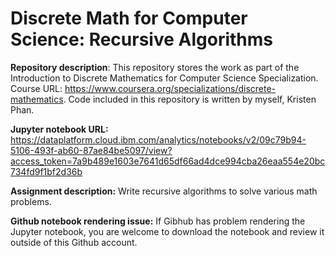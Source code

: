 # Discrete Math for Computer Science: Recursive Algorithms

__Repository description__: This repository stores the work as part of the Introduction to Discrete Mathematics for Computer Science Specialization. Course URL: https://www.coursera.org/specializations/discrete-mathematics. Code included in this repository is written by myself, Kristen Phan.

__Jupyter notebook URL:__ https://dataplatform.cloud.ibm.com/analytics/notebooks/v2/09c79b94-5106-493f-ab60-87ae84be5097/view?access_token=7a9b489e1603e7641d65df66ad4dce994cba26eaa554e20bc734fd9f1bf2d36b 

__Assignment description:__ Write recursive algorithms to solve various math problems. 

__Github notebook rendering issue:__ If Gibhub has problem rendering the Jupyter notebook, you are welcome to download the notebook and review it outside of this Github account.
